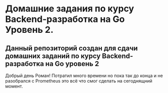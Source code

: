 # Домашние задания по курсу Backend-разработка на Go Уровень 2.

## Данный репозиторий создан для сдачи домашних заданий по курсу Backend-разработка на Go уровень 2

Добрый день Роман! Потратил много времени но пока так до конца и не разобрался с Prometheus это всё что смог сделать на сегоднящний момент.